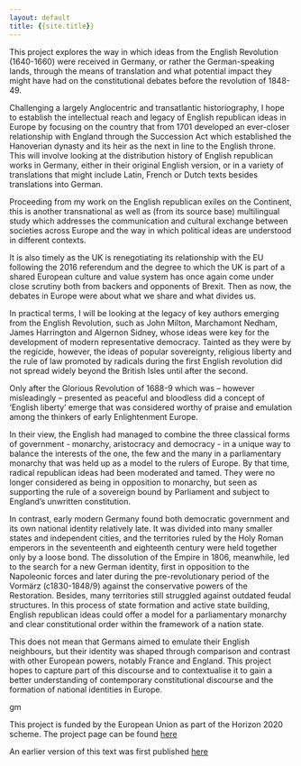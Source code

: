 ```yaml
---
layout: default
title: {{site.title}}
---
```

<!-- Custom style sheet -->
<link rel="stylesheet" type="text/css" href="./style.css">


This project explores the way in which ideas from the English Revolution (1640-1660) were received in Germany, or rather the German-speaking lands, through the means of translation and what potential impact they might have had on the constitutional debates before the revolution of 1848-49.

Challenging a largely Anglocentric and transatlantic historiography, I hope to establish the intellectual reach and legacy of English republican ideas in Europe by focusing on the country that from 1701 developed an ever-closer relationship with England through the Succession Act which established the Hanoverian dynasty and its heir as the next in line to the English throne. This will involve looking at the distribution history of English republican works in Germany, either in their original English version, or in a variety of translations that might include Latin, French or Dutch texts besides translations into German.

Proceeding from my work on the English republican exiles on the Continent, this is another transnational as well as (from its source base) multilingual study which addresses the communication and cultural exchange between societies across Europe and the way in which political ideas are understood in different contexts.

It is also timely as the UK is renegotiating its relationship with the EU following the 2016 referendum and the degree to which the UK is part of a shared European culture and value system has once again come under close scrutiny both from backers and opponents of Brexit. Then as now, the debates in Europe were about what we share and what divides us.

In practical terms, I will be looking at the legacy of key authors emerging from the English Revolution, such as John Milton, Marchamont Nedham, James Harrington and Algernon Sidney, whose ideas were key for the development of modern representative democracy. Tainted as they were by the regicide, however, the ideas of popular sovereignty, religious liberty and the rule of law promoted by radicals during the first English revolution did not spread widely beyond the British Isles until after the second. 

Only after the Glorious Revolution of 1688-9 which was – however misleadingly – presented as peaceful and bloodless did a concept of ‘English liberty’ emerge that was considered worthy of praise and emulation among the thinkers of early Enlightenment Europe.

In their view, the English had managed to combine the three classical forms of government - monarchy, aristocracy and democracy - in a unique way to balance the interests of the one, the few and the many in a parliamentary monarchy that was held up as a model to the rulers of Europe. By that time, radical republican ideas had been moderated and tamed. They were no longer considered as being in opposition to monarchy, but seen as supporting the rule of a sovereign bound by Parliament and subject to England’s unwritten constitution. 

In contrast, early modern Germany found both democratic government and its own national identity relatively late. It was divided into many smaller states and independent cities, and the territories ruled by the Holy Roman emperors in the seventeenth and eighteenth century were held together only by a loose bond. 
The dissolution of the Empire in 1806, meanwhile, led to the search for a new German identity, first in opposition to the Napoleonic forces and later during the pre-revolutionary period of the Vormärz (c1830-1848/9) against the conservative powers of the Restoration. Besides, many territories still struggled against outdated feudal structures. In this process of state formation and active state building, English republican ideas could offer a model for a parliamentary monarchy and clear constitutional order within the framework of a nation state. 

This does not mean that Germans aimed to emulate their English neighbours, but their identity was shaped through comparison and contrast with other European powers, notably France and England. This project hopes to capture part of this discourse and to contextualise it to gain a better understanding of contemporary constitutional discourse and the formation of national identities in Europe.

gm

This project is funded by the European Union as part of the Horizon 2020 scheme. The project page can be found [here](https://cordis.europa.eu/project/id/891056)

An earlier version of this text was first published [here](https://thehistorywoman.com/2020/12/09/what-germans-made-of-the-english-revolution/) 


